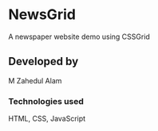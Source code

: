 # NewsGrid
A newspaper website demo using CSSGrid 
## Developed by
M Zahedul Alam
### Technologies used
HTML, CSS, JavaScript
